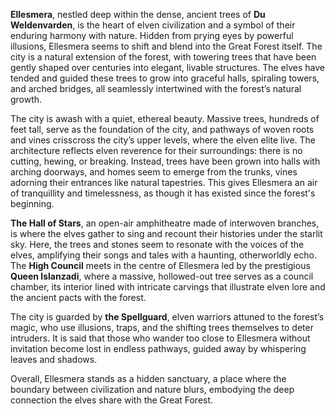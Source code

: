 **Ellesmera**, nestled deep within the dense, ancient trees of **Du Weldenvarden**, is the heart of elven civilization and a symbol of their enduring harmony with nature. Hidden from prying eyes by powerful illusions, Ellesmera seems to shift and blend into the Great Forest itself. The city is a natural extension of the forest, with towering trees that have been gently shaped over centuries into elegant, livable structures. The elves have tended and guided these trees to grow into graceful halls, spiraling towers, and arched bridges, all seamlessly intertwined with the forest’s natural growth.  

The city is awash with a quiet, ethereal beauty. Massive trees, hundreds of feet tall, serve as the foundation of the city, and pathways of woven roots and vines crisscross the city’s upper levels, where the elven elite live. The architecture reflects elven reverence for their surroundings: there is no cutting, hewing, or breaking. Instead, trees have been grown into halls with arching doorways, and homes seem to emerge from the trunks, vines adorning their entrances like natural tapestries. This gives Ellesmera an air of tranquillity and timelessness, as though it has existed since the forest's beginning.

**The Hall of Stars**, an open-air amphitheatre made of interwoven branches, is where the elves gather to sing and recount their histories under the starlit sky. Here, the trees and stones seem to resonate with the voices of the elves, amplifying their songs and tales with a haunting, otherworldly echo. The **High Council** meets in the centre of Ellesmera led by the prestigious **Queen Islanzadi**, where a massive, hollowed-out tree serves as a council chamber, its interior lined with intricate carvings that illustrate elven lore and the ancient pacts with the forest.

The city is guarded by **the Spellguard**, elven warriors attuned to the forest’s magic, who use illusions, traps, and the shifting trees themselves to deter intruders. It is said that those who wander too close to Ellesmera without invitation become lost in endless pathways, guided away by whispering leaves and shadows.

Overall, Ellesmera stands as a hidden sanctuary, a place where the boundary between civilization and nature blurs, embodying the deep connection the elves share with the Great Forest.
